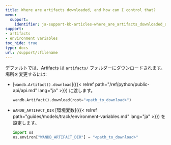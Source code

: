 ```yaml
---
title: Where are artifacts downloaded, and how can I control that?
menu:
  support:
    identifier: ja-support-kb-articles-where_are_artifacts_downloaded_and_how_can_i_control_that
support:
- artifacts
- environment variables
toc_hide: true
type: docs
url: /support/:filename
---
```


デフォルトでは、Artifacts は `artifacts/` フォルダーにダウンロードされます。場所を変更するには:

- [`wandb.Artifact().download`]({{< relref path="/ref/python/public-api/api.md" lang="ja" >}}) に渡します。

    ```python
    wandb.Artifact().download(root="<path_to_download>")
    ```

- `WANDB_ARTIFACT_DIR` [環境変数]({{< relref path="guides/models/track/environment-variables.md" lang="ja" >}}) を設定します。

    ```python
    import os
    os.environ["WANDB_ARTIFACT_DIR"] = "<path_to_download>"
    ```
